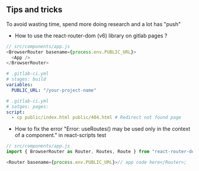 ## Tips and tricks

To avoid wasting time, spend more doing research and a lot has "push"

- How to use the react-router-dom (v6) library on gitlab pages ?

```javascript
// src/components/app.js
<BrowserRouter basename={process.env.PUBLIC_URL}>
  <App />
</BrowserRouter>
```

```yaml
# .gitlab-ci.yml
# stages: build
variables:
  PUBLIC_URL: "/your-project-name"
```

```yaml
# .gitlab-ci.yml
# satges: pages:
script:
  - cp public/index.html public/404.html # Redirect not found page
```

- How to fix the error "Error: useRoutes() may be used only in the context of a component." in react-scripts test

```javascript
// src/components/app.js
import { BrowserRouter as Router, Routes, Route } from "react-router-dom";

<Router basename={process.env.PUBLIC_URL}>// app code here</Router>;
```
